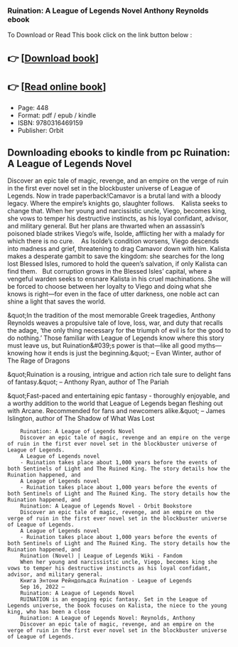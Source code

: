 ### Ruination: A League of Legends Novel Anthony Reynolds ebook

To Download or Read This book click on the link button below :

## 👉  [**[Download book](http://ebooksharez.info/download.php?group=book&from=github.com&id=697056&lnk=1081 "Download book")**]

## 👉  [**[Read online book](http://ebooksharez.info/download.php?group=book&from=github.com&id=697056&lnk=1081 "Read online book")**]


* Page: 448
* Format: pdf / epub / kindle
* ISBN: 9780316469159
* Publisher: Orbit



## Downloading ebooks to kindle from pc Ruination: A League of Legends Novel



Discover an epic tale of magic, revenge, and an empire on the verge of ruin in the first ever novel set in the blockbuster universe of League of Legends. Now in trade paperback!Camavor is a brutal land with a bloody legacy. Where the empire’s knights go, slaughter follows. 
  
 Kalista seeks to change that. When her young and narcissistic uncle, Viego, becomes king, she vows to temper his destructive instincts, as his loyal confidant, advisor, and military general. But her plans are thwarted when an assassin’s poisoned blade strikes Viego’s wife, Isolde, afflicting her with a malady for which there is no cure. 
  
 As Isolde’s condition worsens, Viego descends into madness and grief, threatening to drag Camavor down with him. Kalista makes a desperate gambit to save the kingdom: she searches for the long lost Blessed Isles, rumored to hold the queen’s salvation, if only Kalista can find them.
  
 But corruption grows in the Blessed Isles’ capital, where a vengeful warden seeks to ensnare Kalista in his cruel machinations. She will be forced to choose between her loyalty to Viego and doing what she knows is right—for even in the face of utter darkness, one noble act can shine a light that saves the world.
 
 &amp;quot;In the tradition of the most memorable Greek tragedies, Anthony Reynolds weaves a propulsive tale of love, loss, war, and duty that recalls the adage, ‘the only thing necessary for the triumph of evil is for the good to do nothing.’ Those familiar with League of Legends know where this story must leave us, but Ruination&amp;#039;s power is that—like all good myths—knowing how it ends is just the beginning.&amp;quot; – Evan Winter, author of The Rage of Dragons
 
 &amp;quot;Ruination is a rousing, intrigue and action rich tale sure to delight fans of fantasy.&amp;quot; – Anthony Ryan, author of The Pariah
 
 &amp;quot;Fast-paced and entertaining epic fantasy - thoroughly enjoyable, and a worthy addition to the world that League of Legends began fleshing out with Arcane. Recommended for fans and newcomers alike.&amp;quot; – James Islington, author of The Shadow of What Was Lost


        Ruination: A League of Legends Novel
        Discover an epic tale of magic, revenge and an empire on the verge of ruin in the first ever novel set in the blockbuster universe of League of Legends.
        A League of Legends novel
        - Ruination takes place about 1,000 years before the events of both Sentinels of Light and The Ruined King. The story details how the Ruination happened, and 
        A League of Legends novel
        - Ruination takes place about 1,000 years before the events of both Sentinels of Light and The Ruined King. The story details how the Ruination happened, and 
        Ruination: A League of Legends Novel - Orbit Bookstore
        Discover an epic tale of magic, revenge, and an empire on the verge of ruin in the first ever novel set in the blockbuster universe of League of Legends.
        A League of Legends novel
        - Ruination takes place about 1,000 years before the events of both Sentinels of Light and The Ruined King. The story details how the Ruination happened, and 
        Ruination (Novel) | League of Legends Wiki - Fandom
        When her young and narcissistic uncle, Viego, becomes king she vows to temper his destructive instincts as his loyal confidant, advisor, and military general.
        Книга Энтони Рейндольдса Ruination - League of Legends
        Sep 16, 2022 —
        Ruination: A League of Legends Novel
        RUINATION is an engaging epic fantasy. Set in the League of Legends universe, the book focuses on Kalista, the niece to the young king, who has been a close 
        Ruination: A League of Legends Novel: Reynolds, Anthony
        Discover an epic tale of magic, revenge, and an empire on the verge of ruin in the first ever novel set in the blockbuster universe of League of Legends.
    





